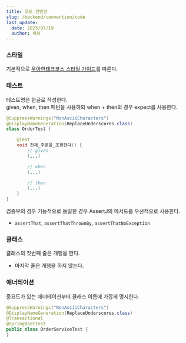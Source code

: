 ```yaml
---
title: 코드 컨벤션
slug: /backend/convention/code
last_update:
  date: 2023/07/19
  author: 허브
---
```


### 스타일

기본적으로 [우아한테크코스 스타일 가이드](https://github.com/woowacourse/woowacourse-docs/tree/main/styleguide/java)를 따른다.

### 테스트

테스트명은 한글로 작성한다.  
given, when, then 패턴을 사용하되 when + then의 경우 expect를 사용한다.

```java
@SuppressWarnings("NonAsciiCharacters")
@DisplayNameGeneration(ReplaceUnderscores.class)
class OrderTest {

    @Test
    void 전체_주문을_조회한다() {
        // given
        (...)

        // when
        (...)

        // then
        (...)
    }
}
```

검증부의 경우 기능적으로 동일한 경우 AssertJ의 메서드를 우선적으로 사용한다.

- `assertThat`, `assertThatThrownBy`, `assertThatNoException`

### 클래스

클래스의 첫번째 줄은 개행을 한다.

- 마지막 줄은 개행을 하지 않는다.

### 애너테이션

중요도가 있는 애너테이션부터 클래스 이름에 가깝게 명시한다.

```java
@SuppressWarnings("NonAsciiCharacters")
@DisplayNameGeneration(ReplaceUnderscores.class)
@Transactional
@SpringBootTest
public class OrderServiceTest {
}
```